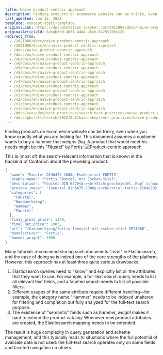 ```yaml
---
title: Naive product-centric approach
description: Finding products on ecommerce website can be tricky, even when you know exactly what you are looking for.
last_updated: Jun 16, 2021
template: concept-topic-template
originalLink: https://documentation.spryker.com/2021080/docs/naive-product-centric-approach
originalArticleId: 6deab3d9-ab71-44b4-a5cb-04759206e12b
redirect_from:
  - /2021080/docs/naive-product-centric-approach
  - /2021080/docs/en/naive-product-centric-approach
  - /docs/naive-product-centric-approach
  - /docs/en/naive-product-centric-approach
  - /v6/docs/naive-product-centric-approach
  - /v6/docs/en/naive-product-centric-approach  
  - /v5/docs/naive-product-centric-approach
  - /v5/docs/en/naive-product-centric-approach  
  - /v4/docs/naive-product-centric-approach
  - /v4/docs/en/naive-product-centric-approach  
  - /v3/docs/naive-product-centric-approach
  - /v3/docs/en/naive-product-centric-approach  
  - /v2/docs/naive-product-centric-approach
  - /v2/docs/en/naive-product-centric-approach  
  - /v1/docs/naive-product-centric-approach
  - /v1/docs/en/naive-product-centric-approach
  - /docs/scos/dev/best-practices/search-best-practices/naive-product-centric-approach.html
  - /docs/pbc/all/search/202212.0/base-shop/best-practices/naive-product-centric-approach.html
---
```


Finding products on ecommerce website can be tricky, even when you know exactly what you are looking for. This document assumes a customer wants to buy a hammer that weighs 2kg. A product that would meet his needs might be this "Fäustel" by Fortis:
![Product-centric approach](https://spryker.s3.eu-central-1.amazonaws.com/docs/Developer+Guide/Search+Engine/Naive+Product+Centric+Approach/product-detail.png)

This is (most of) the search-relevant information that is known in the backend of Contorion about the preceding product:

```php
{
  "name": "Fäustel DIN6475 2000g Eschenstiel FORTIS",
  "staple-name": "Fortis Fäustel, mit Eschen-Stiel",
  "description": "Fäustel DIN 6475<br><br>Stahlgeschmiedet, Kopf schwarz lackiert, Bahnen poliert, doppelt geschweifter Eschenstiel mit ozeanblau lackiertem Handende. SP11968 SP11968",
  "preview_image": "faeustel-din6475-2000g-eschenstiel-fortis-21049292-0-JlHR5nOi-l.jpg",
  "categories": [
    "Fäustel",
    "Handwerkzeug",
    "Hammer",
    "Fäustel"
  ],
  "final_gross_price": 1149,
  "final_net_price": 1003,
  "url": "/handwerkzeug/fortis-faeustel-mit-eschen-stiel-SP11968",
  "manufacturer": "Fortis",
  "hammer_weight": 2000
}
```

Many tutorials recommend storing such documents "as is" in Elasticsearch, and the ease of doing so is indeed one of the core strengths of the platform. However, this approach has at least three quite serious drawbacks:

1. Elasticsearch queries need to "know" and explicitly list all the attributes that they want to use. For example, a full-text search query needs to list all relevant text fields, and a faceted search needs to list all possible filters.
2. Different usages of the same attribute require different handling—for example, the category name "Hammer" needs to be indexed unaltered for filtering and completion but fully analyzed for the full-text search purpose.
3. The existence of "semantic" fields such as *hammer_weight* makes it hard to extend the product catalog: Whenever new product attributes are created, the Elasticsearch mapping needs to be extended.

The result is huge complexity in query generation and schema management, and this typically leads to situations where the full potential of available data is not used: the full-text search operates only on some fields and faceted navigation on others.
